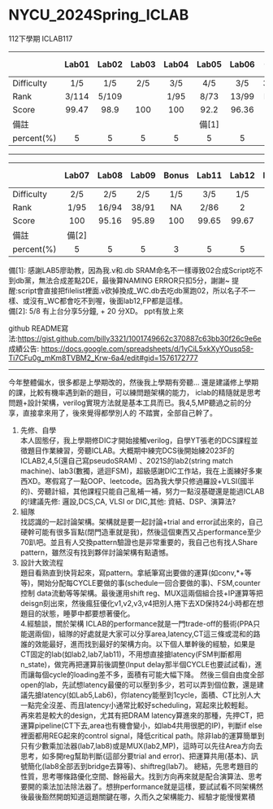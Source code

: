 # NYCU_2024Spring_ICLAB     
112下學期 ICLAB117

|      | Lab01  | Lab02 | Lab03 | Lab04 | Lab05 | Lab06 |OT |    MIDTERM PROJECT | MID EXAM |
| ------------|:------:|:-----:|:-----:|:-----:|:-----:|:-----:|:--------------:|:-----:|:-------:|
| Difficulty  |  1/5   |  1/5  |2/5|3/5|4/5|3/5|3/5|5/5|3/5||
| Rank        |  3/114 | 5/109   ||1/95|8/73|13/99|NA|2/87|5/94||
| Score       |  99.47 |   98.9 |100|100|92.2|96.36|50|99.66|94/100||
| 備註  | ||||備[1]||:(||||
| percent(%)|5|5|5|5|5|5|5|8|8|
-------------------------
|     | Lab07  | Lab08 | Lab09 | Bonus | Lab11 | Lab12 | LAB13|   FINAL PROJECT  | FINAL EXAM |
| ------------|:------:|:-----:|:-----:|:-----:|:-----:|:-----:|:--------------:|:-----:|:-------:|
| Difficulty  |2/5|2/5|2/5|1/5|3/5|1/5|1/5|5/5||||
| Rank        |1/95|16/94|38/91|NA|2/86|2|NA|||||
| Score       |100|95.16|95.89|100|99.65|99.67|100|||||
| 備註  |備[2]|||||||||||
| percent(%)|5|5|5|3|5|5|5|8|8|

備[1]:
感謝LAB5廖助教，因為我.v和.db SRAM命名不一樣導致02合成Script吃不到db黨，無法合成差點2DE，最後算NAMING ERROR只扣5分，謝謝~
提醒:script會直接把filelist裡面.v砍掉換成_WC.db去吃db黨跑02，所以名子不一樣、或沒有_WC都會吃不到喔，後面lab12,FP都是這樣。    
備[2]: 5/8 有上台分享5分鐘, + 20 分XD。 ppt有放上來

github README寫法:https://gist.github.com/billy3321/1001749662c370887c63bb30f26c9e6e    
成績公告: https://docs.google.com/spreadsheets/d/1yCiL5xkXyYOusq58-Ti7CFu0g_mKm8TVBM2_Krw-6a4/edit#gid=1576172777    


-------------------    
今年整體偏水，很多都是上學期改的，然後我上學期有旁聽... 還是建議修上學期的課，比較有機率遇到新的題目，可以練問題架構的能力，
iclab的精隨就是思考問題+設計架構，verilog實現方法就是基本工具而已。我4,5,MP聽過之前的分享，直接拿來用了，後來覺得都學別人的
不踏實，全部自己幹了。    

1. 先修、自學    
本人固態仔，我上學期修DIC才開始接觸verilog，自學YT張老的DCS課程並徵題目作業練習，旁聽ICLAB。大概期中練完DCS後開始練2023F的ICLAB2,4,5(還自己寫pseudoSRAM)
、2021S的lab2(string match machine)、lab3(數獨，遞迴FSM)，超級感謝DIC工作站，我在上面練好多東西XD。寒假寫了一點OOP、leetcode。因為我大學只修過羅設+VLSI(國半的)、旁聽計組，其他課程只能自己亂補一補，努力一點沒基礎還是能過ICLAB的!建議先修: 邏設,DCS,CA, VLSI or DIC,其他: 資結、DSP、演算法?        
2. 組隊    
找認識的一起討論架構。架構就是要一起討論+trial and error試出來的，自己硬幹可能有很多盲點(閉門造車就是我)，然後這個東西又占performance至少
70趴吧。並且有人交換pattern驗證也是非常重要的，我自己也有找人Share pattern，雖然沒有找到夥伴討論架構有點遺憾。    
3. 設計大致流程    
題目看熟直到快背起來，寫pattern。拿紙筆寫出要做的運算(如conv,*+等等)，開始分配每CYCLE要做的事(schedule一回合要做的事)、FSM,counter控制
data流動等等架構。最後運用shift reg、MUX這兩個組合技+IP運算等把deisgn刻出來，然後瘋狂優化v1,v2,v3,v4把別人捲下去XD保持24小時都在想題目的狀態，睡夢中都要想著優化。      
4.經驗談，關於架構
   ICLAB的performance就是一門trade-off的藝術(PPA只能選兩個)，組隊的好處就是大家可以分享area,latency,CT這三條或混和的路誰的效能最好，進而找到最好的架構方向。以下個人單幹後的經驗，如果是CT固定的lab(如lab2,lab7,lab11)，不用想直接搶latency(FSM判斷都用n_state)，做完再把運算前後調整(Input delay那半個CYCLE也要試試看)，進而讓每個cycle的loading差不多，面積有可能大幅下降。 然後三個自由度全部open的lab，先試想latency最優的可以壓到多少，若可以弄到個位數，還是建議先搶latency(如Lab5,Lab6)，你latency能壓到1cycle，面積、CT比別人大一點完全沒差、而且latency小通常比較好scheduling，寫起來比較輕鬆。    
  再來若是較大的design，尤其有把DRAM latency算進來的那種，先押CT，把運算pipeline(CT下去,area也有機會變小，如lab4共用很肥的IP)，判斷if else裡面都用REG起來的control signal，降低critical path。除非lab的運算簡單到只有少數乘加法器(lab7,lab8)或是MUX(lab2,MP)，這時可以先往Area方向去思考，如多開reg幫助判斷(這部分要trial and error)、把運算共用(基本)、訊號簡化(lab8全部丟到bridge去算等)、shiftreg(lab7)。
   總結，先思考題目的性質，思考哪條路優化空間、餘裕最大。找到方向再來就是配合演算法、思考要開的乘法加法除法器了。想拚performance就是這樣，要試試看不同架構然後最後豁然開朗知道這題關鍵在哪，久而久之架構能力、經驗才能慢慢累積
